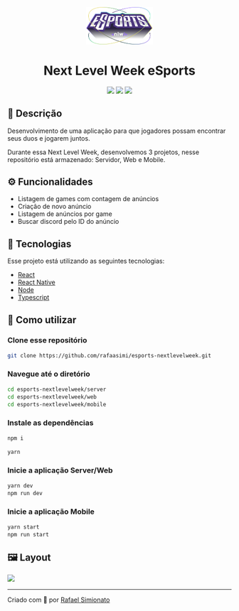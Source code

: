<p align='center'><img width='150' src="./.github/logo-nlw-esports.svg"/></p>
<h1 align='center'>Next Level Week eSports</h1>
<p align='center'>
<img src="https://img.shields.io/github/repo-size/rafaasimi/esports-nextlevelweek?color=8B5CF6">
<img src="https://img.shields.io/github/languages/count/rafaasimi/esports-nextlevelweek?color=8B5CF6">
<img src="https://img.shields.io/github/last-commit/rafaasimi/esports-nextlevelweek?color=8B5CF6">
</p>

## 🔖 Descrição
<p>Desenvolvimento de uma aplicação para que jogadores possam encontrar seus duos e jogarem juntos.<p>

<p>Durante essa Next Level Week, desenvolvemos 3 projetos, nesse repositório está armazenado: Servidor, Web e Mobile.
</p>

## ⚙️ Funcionalidades
- Listagem de games com contagem de anúncios
- Criação de novo anúncio
- Listagem de anúncios por game
- Buscar discord pelo ID do anúncio

## 🚀 Tecnologias
Esse projeto está utilizando as seguintes tecnologias:

- [React](https://pt-br.reactjs.org/)
- [React Native](https://reactnative.dev/)
- [Node](https://nodejs.org/en/)
- [Typescript](https://www.typescriptlang.org/)


## 🎲 Como utilizar
### Clone esse repositório
```bash
git clone https://github.com/rafaasimi/esports-nextlevelweek.git
```
### Navegue até o diretório
```bash
cd esports-nextlevelweek/server
cd esports-nextlevelweek/web
cd esports-nextlevelweek/mobile
```
### Instale as dependências
```bash
npm i
```
```bash
yarn
```
### Inicie a aplicação Server/Web
```bash
yarn dev
npm run dev
```
### Inicie a aplicação Mobile
```bash
yarn start
npm run start
```


## 🖼️ Layout
<img src=".github/tela.gif">

---
<p>Criado com 💙 por <a href='https://github.com/rafaasimi/' target='_blank'>Rafael Simionato</a></p>
